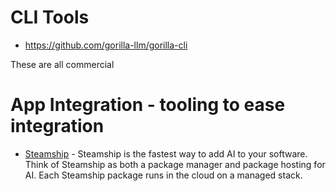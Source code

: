 # CLI Tools

- https://github.com/gorilla-llm/gorilla-cli




These are all commercial 

# App Integration - tooling to ease integration
- [Steamship](https://www.steamship.com/) - Steamship is the fastest way to add AI to your software. Think of Steamship as both a package manager and package hosting for AI. Each Steamship package runs in the cloud on a managed stack.
